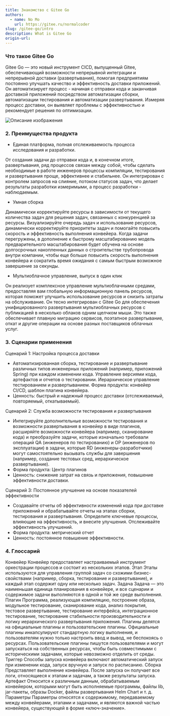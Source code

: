 ```yaml
---
title: Знакомство с Gitee Go
authors:
  - name: No Mo
    url: https://gitee.ru/normalcoder
slug: /gitee-go/intro
description: What is Gitee Go
origin-url: 
---
```


### Что такое Gitee Go

Gitee Go — это новый инструмент CICD, выпущенный Gitee, обеспечивающий возможности непрерывной интеграции и непрерывной доставки (развертывания), помогая предприятиям постоянно улучшать качество и эффективность доставки приложений. Он автоматизирует процесс - начиная с отправки кода и заканчивая доставкой приложений посредством автоматизации сборки, автоматизации тестирования и автоматизации развертывания. Измеряя процесс доставки, он выявляет проблемы с эффективностью и рекомендует решения по оптимизации.

![Описание изображения](https://images.gitee.ru/uploads/images/2022/0411/182102_1b1fefdc_10531940.png )

### 2. Преимущества продукта

- Единая платформа, полная отслеживаемость процесса исследования и разработки.

От создания задачи до отправки кода и, в конечном итоге, развертывания, ряд процессов связан между собой, чтобы сделать необходимые в работе инженеров процессы компиляции, тестирования и развертывания проще, эффективнее и стабильнее. Он интегрирован с контролем запросов на слияние, потоком статусов задач, что делает результаты разработки измеримыми, а процесс разработки - наблюдаемым.

- Умная сборка

Динамически корректируйте ресурсы в зависимости от текущего количества задач для решения задач, связанных с конкуренцией за ресурсы. Визуализируйте очередь задач и использование ресурсов, динамически корректируйте приоритеты задач и помогайте повысить скорость и эффективность выполнения конвейера. Когда задачи перегружены, в дополнение к быстрому масштабированию модель предварительного масштабирования будет обучена на основе долгосрочных накопленных данных о строительстве трубопровода внутри компании, чтобы еще больше повысить скорость выполнения конвейера и сократить время ожидания с самым быстрым возможное завершение за секунды.

- Мультиоблачное управление, выпуск в один клик

Он реализует комплексное управление мультиоблачными средами, предоставляя вам глобальную информационную панель ресурсов, которая поможет улучшить использование ресурсов и снизить затраты на обслуживание. Он тесно интегрирован с Gitee Go для обеспечения унифицированного развертывания мультиоблачных ресурсов с публикацией в несколько облаков одним щелчком мыши. Это также обеспечивает плавную миграцию сервисов, поэтапное развертывание, откат и другие операции на основе разных поставщиков облачных услуг.

### 3. Сценарии применения

Сценарий 1: Настройка процесса доставки

- Автоматизированная сборка, тестирование и развертывание различных типов инженерных приложений (например, приложений Spring) при каждом изменении кода. Управление версиями кода, артефактов и отчетов о тестировании. Иерархическое управление тестированием и развертыванием.
Форма продукта: конвейер CI/CD, шаблон плагина конвейера.
- Ценность: быстрый и надежный процесс доставки (отслеживаемый, повторяемый, откатываемый).

Сценарий 2: Служба возможности тестирования и развертывания

- Интегрируйте дополнительные возможности тестирования и возможности развертывания в конвейер в виде плагинов, расширяйте возможности конвейера (например, сканирование кода) и преобразуйте задачи, которые изначально требовали операций QA (инженеров по тестированию) и OP (инженеров по эксплуатации) в задачи, которые RD (инженеры-разработчики) могут самостоятельно вызывать службы для завершения (например, создание тестовых сред, иерархическое развертывание).
- Форма продукта: Центр плагинов
- Ценность: снижение затрат на связь и приложения, повышение эффективности доставки.

Сценарий 3: Постоянное улучшение на основе показателей эффективности

- Создавайте отчеты об эффективности изменений кода при доставке приложений и обрабатывайте отчеты на этапах сборки, тестирования и развертывания. Определите ключевые процессы, влияющие на эффективность, и внесите улучшения. Отслеживайте эффективность улучшений.
- Форма продукта: метрический отчет
- Ценность: постоянное повышение эффективности.

### 4. Глоссарий

Конвейер
Конвейер предоставляет настраиваемый инструмент оркестрации процессов и состоит из нескольких этапов.
Этап
Этапы используются для управления группой задач со схожими бизнес-свойствами (например, сборка, тестирование и развертывание), и каждый этап содержит одну или несколько задач.
Задача
Задача — это наименьшая единица планирования в конвейере, и все сценарии и содержимое задачи выполняются в одной и той же среде выполнения.
Плагин
Программа, реализующая компиляцию, построение образа, модульное тестирование, сканирование кода, анализ покрытия, тестовое развертывание, тестирование интерфейса, интеграционное тестирование, тестирование стабильности производительности и логику иерархического развертывания приложения. Плагины делятся на официальные плагины и пользовательские плагины. Официальные плагины инкапсулируют стандартную логику выполнения, и пользователям нужно только настроить ввод и вывод, не беспокоясь о ресурсах. Пользовательские плагины пишутся пользователями и могут запускаться на собственных ресурсах, чтобы быть совместимыми с историческими задачами, которые невозможно отделить от среды.
Триггер
Способы запуска конвейера включают автоматический запуск при изменении кода, запуск вручную и запуск по расписанию.
Сборка
Представляет выполнение конвейера. После запуска он получает все логи, относящиеся к этапам и задачам, а также результаты запуска.
Артефакт
Относится к различным данным, обрабатываемым конвейером, которыми могут быть исполняемые программы, файлы lib, jar-пакеты, образы Docker, файлы развертывания Helm Chart и т. д.
Параметры
Параметры относятся к содержимому, передаваемому между конвейерами, этапами и задачами, и являются важной частью конвейера, существующей в форме «ключ-значение».